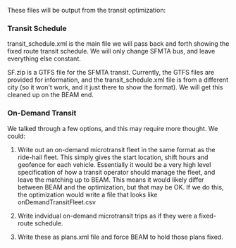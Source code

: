 These files will be output from the transit optimization:

### Transit Schedule

transit_schedule.xml is the main file we will pass back and forth showing the fixed route transit schedule.  We will only change SFMTA bus, and leave everything else constant.  

SF.zip is a GTFS file for the SFMTA transit. Currently, the GTFS files are provided for information, and the transit_schedule.xml file is from a different city (so it won't work, and it just there to show the format). We will get this cleaned up on the BEAM end. 

### On-Demand Transit

We talked through a few options, and this may require more thought.  We could: 

1. Write out an on-demand microtransit fleet in the same format as the ride-hail fleet.  This simply gives the start location, shift hours and geofence for each vehicle.  Essentially it would be a very high level specification of how a transit operator should manage the fleet, and leave the matching up to BEAM.  This means it would likely differ between BEAM and the optimization, but that may be OK.  If we do this, the optimization would write a file that looks like onDemandTransitFleet.csv

2. Write indvidual on-demand microtransit trips as if they were a fixed-route schedule.  

3. Write these as plans.xml file and force BEAM to hold those plans fixed.  

